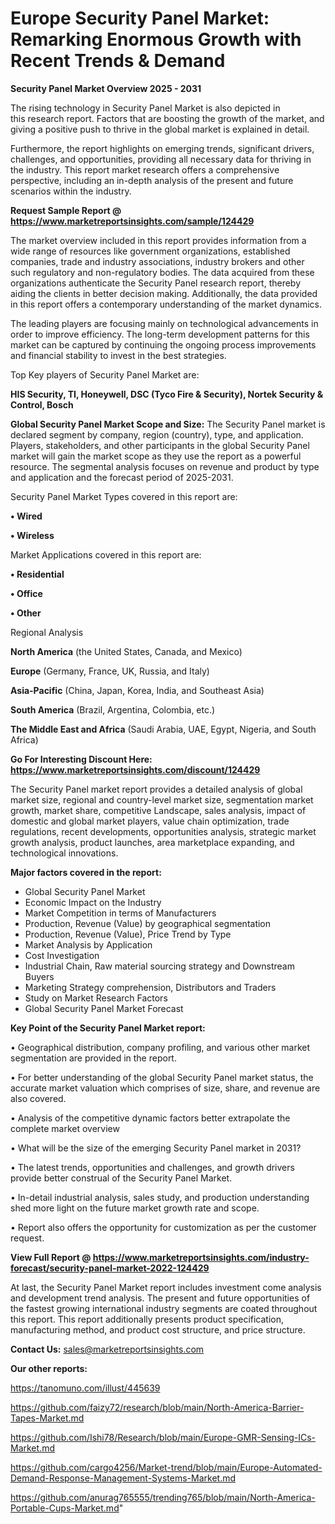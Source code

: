 # Europe Security Panel Market: Remarking Enormous Growth with Recent Trends & Demand

<Strong> Security Panel Market Overview 2025 - 2031</strong>

The rising technology in Security Panel Market is also depicted in this research report. Factors that are boosting the growth of the market, and giving a positive push to thrive in the global market is explained in detail.

Furthermore, the report highlights on emerging trends, significant drivers, challenges, and opportunities, providing all necessary data for thriving in the industry. This report market research offers a comprehensive perspective, including an in-depth analysis of the present and future scenarios within the industry.

<strong>Request Sample Report @ <a href=https://www.marketreportsinsights.com/sample/124429>https://www.marketreportsinsights.com/sample/124429</a></strong>

The market overview included in this report provides information from a wide range of resources like government organizations, established companies, trade and industry associations, industry brokers and other such regulatory and non-regulatory bodies. The data acquired from these organizations authenticate the Security Panel research report, thereby aiding the clients in better decision making. Additionally, the data provided in this report offers a contemporary understanding of the market dynamics.

The leading players are focusing mainly on technological advancements in order to improve efficiency. The long-term development patterns for this market can be captured by continuing the ongoing process improvements and financial stability to invest in the best strategies.

Top Key players of Security Panel Market are:

<strong>HIS Security, TI, Honeywell, DSC (Tyco Fire & Security), Nortek Security & Control, Bosch</strong>

<strong><b>Global Security Panel Market Scope and Size:</b></strong>
The Security Panel market is declared segment by company, region (country), type, and application. Players, stakeholders, and other participants in the global Security Panel market will gain the market scope as they use the report as a powerful resource. The segmental analysis focuses on revenue and product by type and application and the forecast period of 2025-2031.

Security Panel Market Types covered in this report are:

<strong>• Wired

• Wireless</strong>

Market Applications covered in this report are:

<strong>• Residential

• Office

• Other</strong> 

Regional Analysis

<strong>North America</strong> (the United States, Canada, and Mexico)

<strong>Europe</strong> (Germany, France, UK, Russia, and Italy)

<strong>Asia-Pacific</strong> (China, Japan, Korea, India, and Southeast Asia)

<strong>South America</strong> (Brazil, Argentina, Colombia, etc.)

<strong>The Middle East and Africa</strong> (Saudi Arabia, UAE, Egypt, Nigeria, and South Africa)

<strong>Go For Interesting Discount Here: <a href=https://www.marketreportsinsights.com/discount/124429>https://www.marketreportsinsights.com/discount/124429</a></strong>

The Security Panel market report provides a detailed analysis of global market size, regional and country-level market size, segmentation market growth, market share, competitive Landscape, sales analysis, impact of domestic and global market players, value chain optimization, trade regulations, recent developments, opportunities analysis, strategic market growth analysis, product launches, area marketplace expanding, and technological innovations.

<strong><b>Major factors covered in the report:</b></strong>
<ul>
  <li>Global Security Panel Market </li>
  <li>Economic Impact on the Industry</li>
  <li>Market Competition in terms of Manufacturers</li>
  <li>Production, Revenue (Value) by geographical segmentation</li>
  <li>Production, Revenue (Value), Price Trend by Type</li>
  <li>Market Analysis by Application</li>
  <li>Cost Investigation</li>
  <li>Industrial Chain, Raw material sourcing strategy and Downstream Buyers</li>
  <li>Marketing Strategy comprehension, Distributors and Traders</li>
  <li>Study on Market Research Factors</li>
  <li>Global Security Panel Market Forecast</li>
</ul>

<strong><b>Key Point of the Security Panel Market report:</b></strong>

• Geographical distribution, company profiling, and various other market segmentation are provided in the report.

• For better understanding of the global Security Panel market status, the accurate market valuation which comprises of size, share, and revenue are also covered.

• Analysis of the competitive dynamic factors better extrapolate the complete market overview

• What will be the size of the emerging Security Panel market in 2031?

• The latest trends, opportunities and challenges, and growth drivers provide better construal of the Security Panel Market.

• In-detail industrial analysis, sales study, and production understanding shed more light on the future market growth rate and scope.

• Report also offers the opportunity for customization as per the customer request.

<strong><b>View Full Report @ <a href=https://www.marketreportsinsights.com/industry-forecast/security-panel-market-2022-124429>https://www.marketreportsinsights.com/industry-forecast/security-panel-market-2022-124429</a></b></strong>


At last, the Security Panel Market report includes investment come analysis and development trend analysis. The present and future opportunities of the fastest growing international industry segments are coated throughout this report. This report additionally presents product specification, manufacturing method, and product cost structure, and price structure.

<strong>Contact Us:</strong>
sales@marketreportsinsights.com

<strong>Our other reports:</strong>

<a href=https://tanomuno.com/illust/445639>https://tanomuno.com/illust/445639</a>

<a href=https://github.com/faizy72/research/blob/main/North-America-Barrier-Tapes-Market.md>https://github.com/faizy72/research/blob/main/North-America-Barrier-Tapes-Market.md</a>

<a href=https://github.com/Ishi78/Research/blob/main/Europe-GMR-Sensing-ICs-Market.md>https://github.com/Ishi78/Research/blob/main/Europe-GMR-Sensing-ICs-Market.md</a>

<a href=https://github.com/cargo4256/Market-trend/blob/main/Europe-Automated-Demand-Response-Management-Systems-Market.md>https://github.com/cargo4256/Market-trend/blob/main/Europe-Automated-Demand-Response-Management-Systems-Market.md</a>

<a href=https://github.com/anurag765555/trending765/blob/main/North-America-Portable-Cups-Market.md>https://github.com/anurag765555/trending765/blob/main/North-America-Portable-Cups-Market.md</a>"
